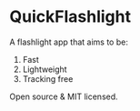 QuickFlashlight
===============

A flashlight app that aims to be:
1. Fast
2. Lightweight
3. Tracking free

Open source & MIT licensed.